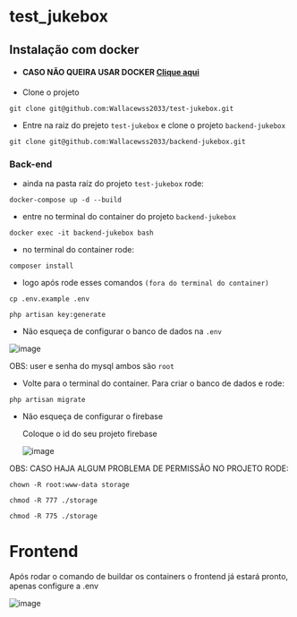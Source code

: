 # test_jukebox


## Instalação com docker 

 - #### CASO NÃO QUEIRA USAR DOCKER [Clique aqui](https://github.com/Wallacewss2033/test_jukebox/blob/main/README-A.md)

- Clone o projeto
```
git clone git@github.com:Wallacewss2033/test-jukebox.git
```
- Entre na raiz do prejeto ```test-jukebox``` e clone o projeto ```backend-jukebox```
```
git clone git@github.com:Wallacewss2033/backend-jukebox.git
```

### Back-end
- ainda na pasta raíz do projeto ```test-jukebox``` rode:
```
docker-compose up -d --build
```
- entre no terminal do container do projeto ```backend-jukebox``` 
 ```
 docker exec -it backend-jukebox bash
 ```
- no terminal do container rode:

```
composer install
```
- logo após rode esses comandos ```(fora do terminal do container)```
```
cp .env.example .env
```
```
php artisan key:generate
```

- Não esqueça de configurar o banco de dados na ``` .env ```
  
![image](https://github.com/Wallacewss2033/fullstack-challenge-20231205/assets/39920409/ec726dce-7762-4c68-b66c-668698afad41)

OBS: user e senha do mysql ambos são ```root```

- Volte para o terminal do container. Para criar o banco de dados e rode:
```
php artisan migrate
```

- Não esqueça de configurar o firebase

    Coloque o id do seu projeto firebase
    
    ![image](https://github.com/Wallacewss2033/test_jukebox/assets/39920409/846211a3-239b-4fcb-84cb-a5cc9f863c0d)



OBS: CASO HAJA ALGUM PROBLEMA DE PERMISSÃO NO PROJETO RODE:

```
chown -R root:www-data storage
```
```
chmod -R 777 ./storage
```
```
chmod -R 775 ./storage
```

    
# Frontend

Após rodar o comando de buildar os containers o frontend já estará pronto, apenas configure a .env 

![image](https://github.com/Wallacewss2033/test_jukebox/assets/39920409/0719bc2c-47bb-4672-932c-6d663d31d0e1)
